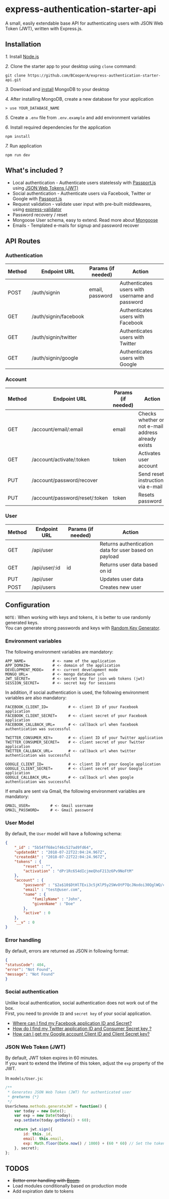# express-authentication-starter-api 

A small, easily extendable base API for authenticating users with JSON Web Token (JWT), written with Express.js.

## Installation

*1.* Install [Node.js](https://nodejs.org/en/)

*2.* Clone the starter app to your desktop using `clone` command:
```
git clone https://github.com/BCooperA/express-authentication-starter-api.git
```

*3.* Download and [install](https://docs.mongodb.com/manual/installation/) MongoDB to your desktop

*4.* After installing MongoDB, create a new database for your application
```
> use YOUR_DATABASE_NAME
```

*5.* Create a `.env` file from `.env.example` and add environment variables

*6.* Install required dependencies for the application
```
npm install
```

*7.* Run application

```
npm run dev

```

## What's included ?
* Local authentication - Authenticate users statelessly with [Passport.js](https://github.com/jaredhanson/passport) using [JSON Web Tokens (JWT)](https://jwt.io)
* Social authentication - Authenticate users via Facebook, Twitter or Google with [Passport.js](https://github.com/jaredhanson/passport)
* Request validation - validate user input with pre-built middlewares, using [express-validator](https://github.com/express-validator/express-validator) 
* Password recovery / reset
* Mongoose User schema, easy to extend. Read more about [Mongoose](http://mongoosejs.com)
* Emails - Templated e-mails for signup and password recover

## API Routes

### Authentication

|Method| Endpoint URL                    | Params (if needed)     | Action       |
| ---- |---------------------| -----------------------------------| -------------|
| POST | /auth/signin                    |     email, password    | Authenticates users with username and password |
| GET  | /auth/signin/facebook           |                        | Authenticates users with Facebook |
| GET  | /auth/signin/twitter            |                        | Authenticates users with Twitter |
| GET  | /auth/signin/google             |                        | Authenticates users with Google |

### Account

|Method| Endpoint URL                       | Params (if needed)     | Action       |
| ---- |---------------------| --------------------------------------| -------------|
| GET | /account/email/:email               |        email           | Checks whether or not e-mail address already exists |
| GET | /account/activate/:token            |        token           | Activates user account |
| PUT | /account/password/recover           |                        | Send reset instructions via e-mail |
| PUT  | /account/password/reset/:token     |        token           | Resets password |

### User

|Method| Endpoint URL        |         Params (if needed)         | Action       |
| ---- |---------------------| -----------------------------------| -------------|
| GET | /api/user            |                                    | Returns authentication data for user based on payload |
| GET | /api/user/:id        |               id                   | Returns user data based on id |
| PUT | /api/user            |                                    | Updates user data
| POST| /api/users           |                                    | Creates new user |


## Configuration

`NOTE:` When working with keys and tokens, it is better to use randomly generated keys. \
You can generate strong passwords and keys with [Random Key Generator](https://randomkeygen.com).

### Environment variables
The following environment variables are mandatory:

```
APP_NAME=            # <- name of the application
APP_DOMAIN=          # <- domain of the application
DEVELOPMENT_MODE=    # <- current development mode
MONGO_URL=           # <- mongo database url
JWT_SECRET=          # <- secret key for json web tokens (jwt)
SESSION_SECRET=      # <- secret key for sessions
```

In addition, if social authentication is used, the following environment variables are also mandatory:

```
FACEBOOK_CLIENT_ID=         # <- client ID of your Facebook application
FACEBOOK_CLIENT_SECRET=     # <- client secret of your Facebook application
FACEBOOK_CALLBACK_URL=      # <- callback url when facebook authentication was successful

TWITTER_CONSUMER_KEY=       # <- client ID of your Twitter application
TWITTER_CONSUMER_SECRET=    # <- client secret of your Twitter application
TWITTER_CALLBACK_URL=       # <- callback url when twitter authentication was successful

GOOGLE_CLIENT_ID=           # <- client ID of your Google application
GOOGLE_CLIENT_SECRET=       # <- client secret of your Google application
GOOGLE_CALLBACK_URL=        # <- callback url when google authentication was successful
```

If emails are sent via Gmail, the following environment variables are mandatory:
```
GMAIL_USER=         # <- Gmail username
GMAIL_PASSWORD=     # <- Gmail password

```

### User Model
By default, the `User` model will have a following schema:

```json
{
	"_id" : "5b54ff68e1f46c527ad9fd64",
	"updatedAt" : "2018-07-22T22:04:24.967Z",
	"createdAt" : "2018-07-22T22:04:24.967Z",
	"tokens" : {
		"reset" : "",
		"activation" : "dPr1Rc654dIcjmeQhoF213z6Pv9NoFtM"
	},
	"account" : {
		"password" : "$2a$10$DtHlTExi3c5jKlP5y2SWvOtP7QcJNodoi30QglWQ/cL0r5cT3FcDC",
		"email" : "test@user.com",
		"name" : {
			"familyName" : "John",
			"givenName" : "Doe"
		},
		"active" : 0
	},
	"__v" : 0
}
```

### Error handling 
By default, errors are returned as JSON in following format:

```json
{
"statusCode": 404,
"error": "Not Found",
"message": "Not Found"
}
```

### Social authentication

Unlike local authentication, social authentication does not work out of the box. \
First, you need to provide `ID` and `secret key` of your social application.

* [Where can I find my Facebook application ID and Secret?](https://stackoverflow.com/questions/3203649/where-can-i-find-my-facebook-application-id-and-secret-key)
* [How do I find my Twitter application ID and Consumer Secret key ?](https://twittercommunity.com/t/how-do-i-find-my-consumer-key-and-secret/646/2)
* [How can I get my Google account Client ID and Client Secret key?](https://www.appypie.com/faqs/how-can-i-get-my-google-acount-client-id-and-client-secret-key)

### JSON Web Token (JWT)
By default, JWT token expires in 60 minutes. \
If you want to extend the lifetime of this token, adjust the `exp` property of the JWT.

In `models/User.js`:

```javascript
/**
 * Generates JSON Web Token (JWT) for authenticated user
 * @returns {*}
 */
UserSchema.methods.generateJWT = function() {
    var today = new Date();
    var exp = new Date(today);
    exp.setDate(today.getDate() + 60);

    return jwt.sign({
        id: this._id,
        email: this.email,
        exp: Math.floor(Date.now() / 1000) + (60 * 60) // Set the token expire time to 60 min
    }, secret);
};

```

## TODOS

* ~~Better error handling with [Boom](https://github.com/scottcorgan/express-boom).~~
* Load modules conditionally based on production mode
* Add expiration date to tokens








